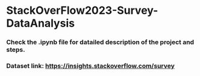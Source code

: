 # StackOverFlow2023-Survey-DataAnalysis
### Check the .ipynb file for datailed description of the project and steps.
### Dataset link: https://insights.stackoverflow.com/survey
